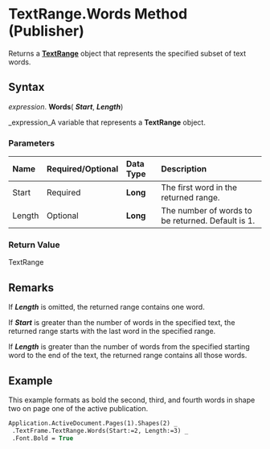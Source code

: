 
# TextRange.Words Method (Publisher)

Returns a  **[TextRange](566f240b-d2a6-8cb3-9eb7-68328d6c28bd.md)** object that represents the specified subset of text words.


## Syntax

 _expression_. **Words**( **_Start_**,  **_Length_**)

 _expression_A variable that represents a  **TextRange** object.


### Parameters



|**Name**|**Required/Optional**|**Data Type**|**Description**|
|:-----|:-----|:-----|:-----|
|Start|Required| **Long**|The first word in the returned range.|
|Length|Optional| **Long**|The number of words to be returned. Default is 1.|

### Return Value

TextRange


## Remarks

If  **_Length_** is omitted, the returned range contains one word.

If  **_Start_** is greater than the number of words in the specified text, the returned range starts with the last word in the specified range.

If  **_Length_** is greater than the number of words from the specified starting word to the end of the text, the returned range contains all those words.


## Example

This example formats as bold the second, third, and fourth words in shape two on page one of the active publication.


```vb
Application.ActiveDocument.Pages(1).Shapes(2) _ 
 .TextFrame.TextRange.Words(Start:=2, Length:=3) _ 
 .Font.Bold = True
```

